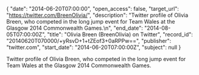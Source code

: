 {
  "date": "2014-06-20T07:00:00", 
  "open_access": false, 
  "target_url": "https://twitter.com/BreenOlivia/", 
  "description": "Twitter profile of Olivia Breen, who competed in the long jump event for Team Wales at the Glasgow 2014 Commonwealth Games.\n", 
  "end_date": "2014-08-05T07:00:00Z", 
  "title": "Olivia Breen (BreenOlivia) on Twitter", 
  "record_id": "20140620T070000/+yRsvD+1+tZEof3+0aRPPw==", 
  "publisher": "twitter.com", 
  "start_date": "2014-06-20T07:00:00Z", 
  "subject": null
}

Twitter profile of Olivia Breen, who competed in the long jump event for Team Wales at the Glasgow 2014 Commonwealth Games.
